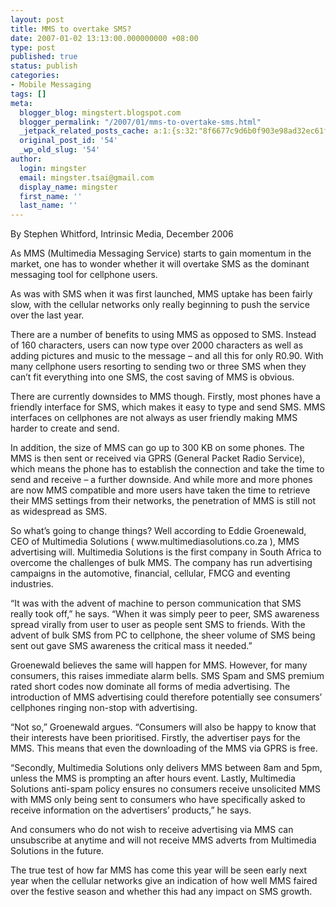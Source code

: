 ```yaml
---
layout: post
title: MMS to overtake SMS?
date: 2007-01-02 13:13:00.000000000 +08:00
type: post
published: true
status: publish
categories:
- Mobile Messaging
tags: []
meta:
  blogger_blog: mingstert.blogspot.com
  blogger_permalink: "/2007/01/mms-to-overtake-sms.html"
  _jetpack_related_posts_cache: a:1:{s:32:"8f6677c9d6b0f903e98ad32ec61f8deb";a:2:{s:7:"expires";i:1446639187;s:7:"payload";a:3:{i:0;a:1:{s:2:"id";i:31;}i:1;a:1:{s:2:"id";i:167;}i:2;a:1:{s:2:"id";i:15;}}}}
  original_post_id: '54'
  _wp_old_slug: '54'
author:
  login: mingster
  email: mingster.tsai@gmail.com
  display_name: mingster
  first_name: ''
  last_name: ''
---
```

<p>By Stephen Whitford, Intrinsic Media, December 2006</p>
<p>As MMS (Multimedia Messaging Service) starts to gain momentum in the market, one has to wonder whether it will overtake SMS as the dominant messaging tool for cellphone users.</p>
<p>As was with SMS when it was first launched, MMS uptake has been fairly slow, with the cellular networks only really beginning to push the service over the last year.</p>
<p>There are a number of benefits to using MMS as opposed to SMS. Instead of 160 characters, users can now type over 2000 characters as well as adding pictures and music to the message – and all this for only R0.90. With many cellphone users resorting to sending two or three SMS when they can’t fit everything into one SMS, the cost saving of MMS is obvious.</p>
<p>There are currently downsides to MMS though. Firstly, most phones have a friendly interface for SMS, which makes it easy to type and send SMS. MMS interfaces on cellphones are not always as user friendly making MMS harder to create and send.</p>
<p>In addition, the size of MMS can go up to 300 KB on some phones. The MMS is then sent or received via GPRS (General Packet Radio Service), which means the phone has to establish the connection and take the time to send and receive – a further downside. And while more and more phones are now MMS compatible and more users have taken the time to retrieve their MMS settings from their networks, the penetration of MMS is still not as widespread as SMS.</p>
<p>So what’s going to change things? Well according to Eddie Groenewald, CEO of Multimedia Solutions ( www.multimediasolutions.co.za ), MMS advertising will. Multimedia Solutions is the first company in South Africa to overcome the challenges of bulk MMS. The company has run advertising campaigns in the automotive, financial, cellular, FMCG and eventing industries.</p>
<p>“It was with the advent of machine to person communication that SMS really took off,” he says. “When it was simply peer to peer, SMS awareness spread virally from user to user as people sent SMS to friends. With the advent of bulk SMS from PC to cellphone, the sheer volume of SMS being sent out gave SMS awareness the critical mass it needed.”</p>
<p>Groenewald believes the same will happen for MMS. However, for many consumers, this raises immediate alarm bells. SMS Spam and SMS premium rated short codes now dominate all forms of media advertising. The introduction of MMS advertising could therefore potentially see consumers’ cellphones ringing non-stop with advertising.</p>
<p>“Not so,” Groenewald argues. “Consumers will also be happy to know that their interests have been prioritised. Firstly, the advertiser pays for the MMS. This means that even the downloading of the MMS via GPRS is free.</p>
<p>“Secondly, Multimedia Solutions only delivers MMS between 8am and 5pm, unless the MMS is prompting an after hours event. Lastly, Multimedia Solutions anti-spam policy ensures no consumers receive unsolicited MMS with MMS only being sent to consumers who have specifically asked to receive information on the advertisers’ products,” he says.</p>
<p>And consumers who do not wish to receive advertising via MMS can unsubscribe at anytime and will not receive MMS adverts from Multimedia Solutions in the future.</p>
<p>The true test of how far MMS has come this year will be seen early next year when the cellular networks give an indication of how well MMS faired over the festive season and whether this had any impact on SMS growth.</p>
